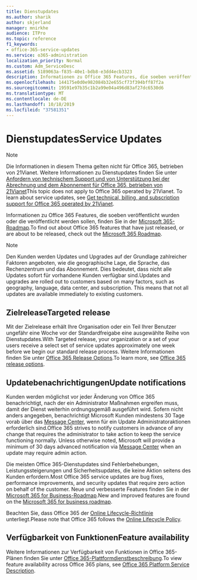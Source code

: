 ```yaml
---
title: Dienstupdates
ms.author: sharik
author: skjerland
manager: mnirkhe
audience: ITPro
ms.topic: reference
f1_keywords:
- office-365-service-updates
ms.service: o365-administration
localization_priority: Normal
ms.custom: Adm_ServiceDesc
ms.assetid: 5189063a-f835-40e1-bdb8-e3dd4ecb3323
description: Informationen zu Office 365 Features, die soeben veröffentlicht wurden oder die veröffentlicht werden sollen, finden Sie in der Microsoft 365-Roadmap.
ms.openlocfilehash: 144175e0d0e982084b32e655cf73f394bff87f2a
ms.sourcegitcommit: 19591e97b35c1b2a99e04a496d83af27dc6530d6
ms.translationtype: MT
ms.contentlocale: de-DE
ms.lasthandoff: 10/18/2019
ms.locfileid: "37581351"
---
```

# <a name="service-updates"></a><span data-ttu-id="7bcac-103">Dienstupdates</span><span class="sxs-lookup"><span data-stu-id="7bcac-103">Service Updates</span></span>

> [!NOTE]
> <span data-ttu-id="7bcac-p101">Die Informationen in diesem Thema gelten nicht für Office 365, betrieben von 21Vianet. Weitere Informationen zu Dienstupdates finden Sie unter [Anfordern von technischem Support und von Unterstützung bei der Abrechnung und dem Abonnement für Office 365, betrieben von 21Vianet](http://go.microsoft.com/fwlink/?LinkID=733350&amp;clcid=0x409)</span><span class="sxs-lookup"><span data-stu-id="7bcac-p101">This topic does not apply to Office 365 operated by 21Vianet. To learn about service updates, see [Get technical, billing, and subscription support for Office 365 operated by 21Vianet](http://go.microsoft.com/fwlink/?LinkID=733350&amp;clcid=0x409).</span></span> 
  
<span data-ttu-id="7bcac-106">Informationen zu Office 365 Features, die soeben veröffentlicht wurden oder die veröffentlicht werden sollen, finden Sie in der [Microsoft 365-Roadmap](https://go.microsoft.com/fwlink/?LinkId=509914).</span><span class="sxs-lookup"><span data-stu-id="7bcac-106">To find out about Office 365 features that have just released, or are about to be released, check out the [Microsoft 365 Roadmap](https://go.microsoft.com/fwlink/?LinkId=509914).</span></span>
  
> [!NOTE]
> <span data-ttu-id="7bcac-p102">Den Kunden werden Updates und Upgrades auf der Grundlage zahlreicher Faktoren angeboten, wie die geographische Lage, die Sprache, das Rechenzentrum und das Abonnement. Dies bedeutet, dass nicht alle Updates sofort für vorhandene Kunden verfügbar sind.</span><span class="sxs-lookup"><span data-stu-id="7bcac-p102">Updates and upgrades are rolled out to customers based on many factors, such as geography, language, data center, and subscription. This means that not all updates are available immediately to existing customers.</span></span> 
  
## <a name="targeted-release"></a><span data-ttu-id="7bcac-109">Zielrelease</span><span class="sxs-lookup"><span data-stu-id="7bcac-109">Targeted release</span></span>

<span data-ttu-id="7bcac-110">Mit der Zielrelease erhält Ihre Organisation oder ein Teil Ihrer Benutzer ungefähr eine Woche vor der Standardfreigabe eine ausgewählte Reihe von Dienstupdates.</span><span class="sxs-lookup"><span data-stu-id="7bcac-110">With Targeted release, your organization or a set of your users receive a select set of service updates approximately one week before we begin our standard release process.</span></span> <span data-ttu-id="7bcac-111">Weitere Informationen finden Sie unter [Office 365 Release Options](https://docs.microsoft.com/office365/admin/manage/release-options-in-office-365?view=o365-worldwide).</span><span class="sxs-lookup"><span data-stu-id="7bcac-111">To learn more, see [Office 365 release options](https://docs.microsoft.com/office365/admin/manage/release-options-in-office-365?view=o365-worldwide).</span></span> 
  
## <a name="update-notifications"></a><span data-ttu-id="7bcac-112">Updatebenachrichtigungen</span><span class="sxs-lookup"><span data-stu-id="7bcac-112">Update notifications</span></span>

<span data-ttu-id="7bcac-p104">Kunden werden möglichst vor jeder Änderung von Office 365 benachrichtigt, nach der ein Administrator Maßnahmen ergreifen muss, damit der Dienst weiterhin ordnungsgemäß ausgeführt wird. Sofern nicht anders angegeben, benachrichtigt Microsoft Kunden mindestens 30 Tage vorab über das [Message Center](https://docs.microsoft.com/office365/admin/manage/message-center?view=o365-worldwide), wenn für ein Update Administratoraktionen erforderlich sind.</span><span class="sxs-lookup"><span data-stu-id="7bcac-p104">Office 365 strives to notify customers in advance of any change that requires the administrator to take action to keep the service functioning normally. Unless otherwise noted, Microsoft will provide a minimum of 30 days advanced notification via [Message Center](https://docs.microsoft.com/office365/admin/manage/message-center?view=o365-worldwide) when an update may require admin action.</span></span> 
  
<span data-ttu-id="7bcac-115">Die meisten Office 365-Dienstupdates sind Fehlerbehebungen, Leistungssteigerungen und Sicherheitsupdates, die keine Aktion seitens des Kunden erfordern.</span><span class="sxs-lookup"><span data-stu-id="7bcac-115">Most Office 365 service updates are bug fixes, performance improvements, and security updates that require zero action on behalf of the customer.</span></span> <span data-ttu-id="7bcac-116">Neue und verbesserte Features finden Sie in der [Microsoft 365 for Business-Roadmap](http://roadmap.office.com/).</span><span class="sxs-lookup"><span data-stu-id="7bcac-116">New and improved features are found on the [Microsoft 365 for business roadmap](http://roadmap.office.com/).</span></span>
  
<span data-ttu-id="7bcac-117">Beachten Sie, dass Office 365 der [Online Lifecycle-Richtlinie](https://support.microsoft.com/lifecycle#gp/osslpolicy) unterliegt.</span><span class="sxs-lookup"><span data-stu-id="7bcac-117">Please note that Office 365 follows the [Online Lifecycle Policy](https://support.microsoft.com/lifecycle#gp/osslpolicy).</span></span>
  
## <a name="feature-availability"></a><span data-ttu-id="7bcac-118">Verfügbarkeit von Funktionen</span><span class="sxs-lookup"><span data-stu-id="7bcac-118">Feature availability</span></span>

<span data-ttu-id="7bcac-119">Weitere Informationen zur Verfügbarkeit von Funktionen in Office 365-Plänen finden Sie unter [Office 365-Plattformdienstbeschreibung](office-365-platform-service-description.md).</span><span class="sxs-lookup"><span data-stu-id="7bcac-119">To view feature availability across Office 365 plans, see [Office 365 Platform Service Description](office-365-platform-service-description.md).</span></span>
  

